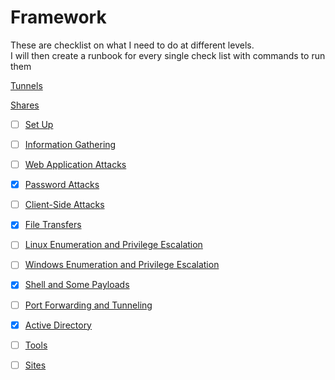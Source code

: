 # Framework
These are checklist on what I need to do at different levels.   
I will then create a runbook for every single check list with commands to run them


[Tunnels](https://www.notion.so/Tunnels-2df6a02cdd544635aeb096d9799f209f?pvs=21)

[Shares](https://www.notion.so/Shares-e824159594d24a6896bde46332fed6ff?pvs=21)

- [ ] [Set Up](framework/set-up.md)
- [ ] [Information Gathering](information_gathering.md)
- [ ] [Web Application Attacks](web_application_attacks.md)
- [X] [Password Attacks](password_attacks.md)
- [ ] [Client-Side Attacks](client_side_attacks.md)
- [X] [File Transfers](file_transfers.md)
- [ ] [Linux Enumeration and Privilege Escalation](linux_enumeration_and_privilege_escalation.md)
- [ ] [Windows Enumeration and Privilege Escalation](windows_enumeration_and_privilege_escalation.md)
- [x] [Shell and Some Payloads](shell_and_some_payloads.md)
- [ ] [Port Forwarding and Tunneling](port_forwarding_and_tunneling.md)
- [X] [Active Directory](framework/ad.md)
- [ ] [Tools](refrences/tools.md)
- [ ] [Sites](refrences/sites.md)

